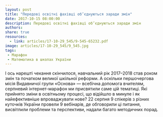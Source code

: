 ```yaml
---
layout: post
title: "Передові освітні фахівці об’єднуються заради змін"
date: 2017-10-15 08:00:00
description: Передові освітні фахівці об’єднуються заради змін
authors:
share: true
resources:
  - link: articles/17-10-29_545/9-545-65232.pdf
image: articles/17-10-29_545/9_545.jpg
tags:
 - Марафон
 - Математика в школах України
---
```


І ось нарешті чекання скінчилося, навчальний рік 2017–2018 став роком змін та початком великої шкільної реформи. А оскільки першочергова місія Видавничої групи «Основа» — всебічна допомога вчителям, серпневий інтернет-марафон ми присвятили саме цій тематиці. Які прийнято зміни в освітньому процесі, що відійшло в минуле і як найефективніше впроваджувати нове? 22 серпня 9 спікерів з різних куточків України провели 9 вебінарів, де обговорили ці питання, висвітлили проблеми та перспективи, надали багато методичних порад.
